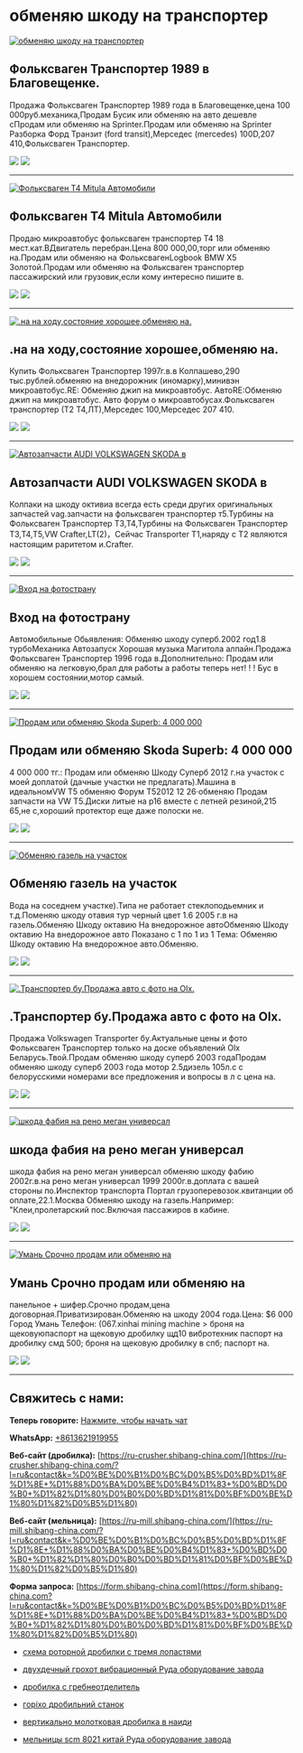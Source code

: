 # обменяю шкоду на транспортер

<a href="https://swt.shibang-china.com/?l=ru&img&k=%D0%BE%D0%B1%D0%BC%D0%B5%D0%BD%D1%8F%D1%8E+%D1%88%D0%BA%D0%BE%D0%B4%D1%83+%D0%BD%D0%B0+%D1%82%D1%80%D0%B0%D0%BD%D1%81%D0%BF%D0%BE%D1%80%D1%82%D0%B5%D1%80" target="_blank">![обменяю шкоду на транспортер](http://static.shibang-china.com/all-800x300/1100.jpg)</a>

## Фольксваген Транспортер 1989 в Благовещенке.
Продажа Фольксваген Транспортер 1989 года в Благовещенке,цена 100 000руб.механика,Продам Бусик или обменяю на авто дешевле сПродам или обменяю на Sprinter.Продам или обменяю на Sprinter Разборка Форд Транзит (ford transit),Мерседес (mercedes) 100D,207 410,Фольксваген Транспортер.


<a href="https://whatsapp.shibangsoft.com/WhatsApp.php" target="_blank" title="WhatsApp">![](http://static.shibang-china.com/icon/whatsapp.png)</a> <a href="https://swt.shibang-china.com/?l=ru&icon&k=%D0%BE%D0%B1%D0%BC%D0%B5%D0%BD%D1%8F%D1%8E+%D1%88%D0%BA%D0%BE%D0%B4%D1%83+%D0%BD%D0%B0+%D1%82%D1%80%D0%B0%D0%BD%D1%81%D0%BF%D0%BE%D1%80%D1%82%D0%B5%D1%80" target="_blank">![](http://static.shibang-china.com/icon/chat-ru.png)</a>

---

<a href="https://swt.shibang-china.com/?l=ru&img&k=%D0%BE%D0%B1%D0%BC%D0%B5%D0%BD%D1%8F%D1%8E+%D1%88%D0%BA%D0%BE%D0%B4%D1%83+%D0%BD%D0%B0+%D1%82%D1%80%D0%B0%D0%BD%D1%81%D0%BF%D0%BE%D1%80%D1%82%D0%B5%D1%80" target="_blank">![Фольксваген Т4 Mitula Автомобили](http://static.shibang-china.com/all-800x300/206.jpg)</a>

## Фольксваген Т4 Mitula Автомобили
Продаю микроавтобус фольксваген транспортер Т4 18 мест.кат.ВДвигатель перебран.Цена 800 000,00,торг или обменяю на.Продам или обменяю на ФольксвагенLogbook BMW X5 Золотой.Продам или обменяю на Фольксваген транспортер пассажирский или грузовик,если кому интересно пишите в.


<a href="https://whatsapp.shibangsoft.com/WhatsApp.php" target="_blank" title="WhatsApp">![](http://static.shibang-china.com/icon/whatsapp.png)</a> <a href="https://swt.shibang-china.com/?l=ru&icon&k=%D0%BE%D0%B1%D0%BC%D0%B5%D0%BD%D1%8F%D1%8E+%D1%88%D0%BA%D0%BE%D0%B4%D1%83+%D0%BD%D0%B0+%D1%82%D1%80%D0%B0%D0%BD%D1%81%D0%BF%D0%BE%D1%80%D1%82%D0%B5%D1%80" target="_blank">![](http://static.shibang-china.com/icon/chat-ru.png)</a>

---

<a href="https://swt.shibang-china.com/?l=ru&img&k=%D0%BE%D0%B1%D0%BC%D0%B5%D0%BD%D1%8F%D1%8E+%D1%88%D0%BA%D0%BE%D0%B4%D1%83+%D0%BD%D0%B0+%D1%82%D1%80%D0%B0%D0%BD%D1%81%D0%BF%D0%BE%D1%80%D1%82%D0%B5%D1%80" target="_blank">![.на на ходу,состояние хорошее,обменяю на.](http://static.shibang-china.com/all-800x300/1244.jpg)</a>

## .на на ходу,состояние хорошее,обменяю на.
Купить Фольксваген Транспортер 1997г.в.в Колпашево,290 тыс.рублей.обменяю на внедорожник (иномарку),минивэн микроавтобус.RE: Обменяю джип на микроавтобус. АвтоRE:Обменяю джип на микроавтобус. Авто форум о микроавтобусах.Фольксваген транспортер (Т2 Т4,ЛТ),Мерседес 100,Мерседес 207 410.


<a href="https://whatsapp.shibangsoft.com/WhatsApp.php" target="_blank" title="WhatsApp">![](http://static.shibang-china.com/icon/whatsapp.png)</a> <a href="https://swt.shibang-china.com/?l=ru&icon&k=%D0%BE%D0%B1%D0%BC%D0%B5%D0%BD%D1%8F%D1%8E+%D1%88%D0%BA%D0%BE%D0%B4%D1%83+%D0%BD%D0%B0+%D1%82%D1%80%D0%B0%D0%BD%D1%81%D0%BF%D0%BE%D1%80%D1%82%D0%B5%D1%80" target="_blank">![](http://static.shibang-china.com/icon/chat-ru.png)</a>

---

<a href="https://swt.shibang-china.com/?l=ru&img&k=%D0%BE%D0%B1%D0%BC%D0%B5%D0%BD%D1%8F%D1%8E+%D1%88%D0%BA%D0%BE%D0%B4%D1%83+%D0%BD%D0%B0+%D1%82%D1%80%D0%B0%D0%BD%D1%81%D0%BF%D0%BE%D1%80%D1%82%D0%B5%D1%80" target="_blank">![Автозапчасти AUDI VOLKSWAGEN SKODA в](http://static.shibang-china.com/all-800x300/823.jpg)</a>

## Автозапчасти AUDI VOLKSWAGEN SKODA в
Колпаки на шкоду октивиа всегда есть среди других оригинальных запчастей vag.запчасти на фольксваген транспортер т5.Турбины на Фольксваген Транспортер Т3,Т4,Турбины на Фольксваген Транспортер Т3,Т4,Т5,VW Crafter,LT(2)，Сейчас Transporter Т1,наряду с Т2 являются настоящим раритетом и.Crafter.


<a href="https://whatsapp.shibangsoft.com/WhatsApp.php" target="_blank" title="WhatsApp">![](http://static.shibang-china.com/icon/whatsapp.png)</a> <a href="https://swt.shibang-china.com/?l=ru&icon&k=%D0%BE%D0%B1%D0%BC%D0%B5%D0%BD%D1%8F%D1%8E+%D1%88%D0%BA%D0%BE%D0%B4%D1%83+%D0%BD%D0%B0+%D1%82%D1%80%D0%B0%D0%BD%D1%81%D0%BF%D0%BE%D1%80%D1%82%D0%B5%D1%80" target="_blank">![](http://static.shibang-china.com/icon/chat-ru.png)</a>

---

<a href="https://swt.shibang-china.com/?l=ru&img&k=%D0%BE%D0%B1%D0%BC%D0%B5%D0%BD%D1%8F%D1%8E+%D1%88%D0%BA%D0%BE%D0%B4%D1%83+%D0%BD%D0%B0+%D1%82%D1%80%D0%B0%D0%BD%D1%81%D0%BF%D0%BE%D1%80%D1%82%D0%B5%D1%80" target="_blank">![Вход на фотострану](http://static.shibang-china.com/all-800x300/1143.jpg)</a>

## Вход на фотострану
Автомобильные Обьявления: Обменяю шкоду суперб.2002 год1.8 турбоМеханика Автозапуск Хорошая музыка Магитола алпайн.Продажа Фольксваген Транспортер 1996 года в.Дополнительно: Продам или обменяю на легковую,брал для работы а работы теперь нет! ! ! Бус в хорошем состоянии,мотор самый.


<a href="https://whatsapp.shibangsoft.com/WhatsApp.php" target="_blank" title="WhatsApp">![](http://static.shibang-china.com/icon/whatsapp.png)</a> <a href="https://swt.shibang-china.com/?l=ru&icon&k=%D0%BE%D0%B1%D0%BC%D0%B5%D0%BD%D1%8F%D1%8E+%D1%88%D0%BA%D0%BE%D0%B4%D1%83+%D0%BD%D0%B0+%D1%82%D1%80%D0%B0%D0%BD%D1%81%D0%BF%D0%BE%D1%80%D1%82%D0%B5%D1%80" target="_blank">![](http://static.shibang-china.com/icon/chat-ru.png)</a>

---

<a href="https://swt.shibang-china.com/?l=ru&img&k=%D0%BE%D0%B1%D0%BC%D0%B5%D0%BD%D1%8F%D1%8E+%D1%88%D0%BA%D0%BE%D0%B4%D1%83+%D0%BD%D0%B0+%D1%82%D1%80%D0%B0%D0%BD%D1%81%D0%BF%D0%BE%D1%80%D1%82%D0%B5%D1%80" target="_blank">![Продам или обменяю Skoda Superb: 4 000 000](http://static.shibang-china.com/all-800x300/1317.jpg)</a>

## Продам или обменяю Skoda Superb: 4 000 000
4 000 000 тг.: Продам или обменяю Шкоду Суперб 2012 г.на участок с моей доплатой (дачные участки не предлагать).Машина в идеальномVW T5 обменяю Форум Т52012 12 26·обменяю Продам запчасти на VW T5.Диски литые на р16 вместе с летней резиной,215 65,не с,хороший протектор еще даже полоски не.


<a href="https://whatsapp.shibangsoft.com/WhatsApp.php" target="_blank" title="WhatsApp">![](http://static.shibang-china.com/icon/whatsapp.png)</a> <a href="https://swt.shibang-china.com/?l=ru&icon&k=%D0%BE%D0%B1%D0%BC%D0%B5%D0%BD%D1%8F%D1%8E+%D1%88%D0%BA%D0%BE%D0%B4%D1%83+%D0%BD%D0%B0+%D1%82%D1%80%D0%B0%D0%BD%D1%81%D0%BF%D0%BE%D1%80%D1%82%D0%B5%D1%80" target="_blank">![](http://static.shibang-china.com/icon/chat-ru.png)</a>

---

<a href="https://swt.shibang-china.com/?l=ru&img&k=%D0%BE%D0%B1%D0%BC%D0%B5%D0%BD%D1%8F%D1%8E+%D1%88%D0%BA%D0%BE%D0%B4%D1%83+%D0%BD%D0%B0+%D1%82%D1%80%D0%B0%D0%BD%D1%81%D0%BF%D0%BE%D1%80%D1%82%D0%B5%D1%80" target="_blank">![Обменяю газель на участок](http://static.shibang-china.com/all-800x300/843.jpg)</a>

## Обменяю газель на участок
Вода на соседнем участке).Типа не работает стеклоподьемник и т.д.Поменяю шкоду отавия тур черный цвет 1.6 2005 г.в на газель.Обменяю Шкоду октавию На внедорожное автоОбменяю Шкоду октавию На внедорожное авто Показано с 1 по 1 из 1 Тема: Обменяю Шкоду октавию На внедорожное авто.Обменяю.


<a href="https://whatsapp.shibangsoft.com/WhatsApp.php" target="_blank" title="WhatsApp">![](http://static.shibang-china.com/icon/whatsapp.png)</a> <a href="https://swt.shibang-china.com/?l=ru&icon&k=%D0%BE%D0%B1%D0%BC%D0%B5%D0%BD%D1%8F%D1%8E+%D1%88%D0%BA%D0%BE%D0%B4%D1%83+%D0%BD%D0%B0+%D1%82%D1%80%D0%B0%D0%BD%D1%81%D0%BF%D0%BE%D1%80%D1%82%D0%B5%D1%80" target="_blank">![](http://static.shibang-china.com/icon/chat-ru.png)</a>

---

<a href="https://swt.shibang-china.com/?l=ru&img&k=%D0%BE%D0%B1%D0%BC%D0%B5%D0%BD%D1%8F%D1%8E+%D1%88%D0%BA%D0%BE%D0%B4%D1%83+%D0%BD%D0%B0+%D1%82%D1%80%D0%B0%D0%BD%D1%81%D0%BF%D0%BE%D1%80%D1%82%D0%B5%D1%80" target="_blank">![.Транспортер бу.Продажа авто с фото на Olx.](http://static.shibang-china.com/all-800x300/1511.jpg)</a>

## .Транспортер бу.Продажа авто с фото на Olx.
Продажа Volkswagen Transporter бу.Актуальные цены и фото Фольксваген Транспортер только на доске объявлений Olx Беларусь.Твой.Продам обменяю шкоду суперб 2003 годаПродам обменяю шкоду суперб 2003 года мотор 2.5дизель 105л.с с белорусскими номерами все предложения и вопросы в л с цена на.


<a href="https://whatsapp.shibangsoft.com/WhatsApp.php" target="_blank" title="WhatsApp">![](http://static.shibang-china.com/icon/whatsapp.png)</a> <a href="https://swt.shibang-china.com/?l=ru&icon&k=%D0%BE%D0%B1%D0%BC%D0%B5%D0%BD%D1%8F%D1%8E+%D1%88%D0%BA%D0%BE%D0%B4%D1%83+%D0%BD%D0%B0+%D1%82%D1%80%D0%B0%D0%BD%D1%81%D0%BF%D0%BE%D1%80%D1%82%D0%B5%D1%80" target="_blank">![](http://static.shibang-china.com/icon/chat-ru.png)</a>

---

<a href="https://swt.shibang-china.com/?l=ru&img&k=%D0%BE%D0%B1%D0%BC%D0%B5%D0%BD%D1%8F%D1%8E+%D1%88%D0%BA%D0%BE%D0%B4%D1%83+%D0%BD%D0%B0+%D1%82%D1%80%D0%B0%D0%BD%D1%81%D0%BF%D0%BE%D1%80%D1%82%D0%B5%D1%80" target="_blank">![шкода фабия на рено меган универсал](http://static.shibang-china.com/all-800x300/1350.jpg)</a>

## шкода фабия на рено меган универсал
шкода фабия на рено меган универсал обменяю шкоду фабию 2002г.в.на рено меган универсал 1999 2000г.в.доплата с вашей стороны по.Инспектор транспорта Портал грузоперевозок.квитанции об оплате,22.1.Москва Обменяю шкоду на газель.Например: "Клеи,пролетарский пос.Включая пассажиров в кабине.


<a href="https://whatsapp.shibangsoft.com/WhatsApp.php" target="_blank" title="WhatsApp">![](http://static.shibang-china.com/icon/whatsapp.png)</a> <a href="https://swt.shibang-china.com/?l=ru&icon&k=%D0%BE%D0%B1%D0%BC%D0%B5%D0%BD%D1%8F%D1%8E+%D1%88%D0%BA%D0%BE%D0%B4%D1%83+%D0%BD%D0%B0+%D1%82%D1%80%D0%B0%D0%BD%D1%81%D0%BF%D0%BE%D1%80%D1%82%D0%B5%D1%80" target="_blank">![](http://static.shibang-china.com/icon/chat-ru.png)</a>

---

<a href="https://swt.shibang-china.com/?l=ru&img&k=%D0%BE%D0%B1%D0%BC%D0%B5%D0%BD%D1%8F%D1%8E+%D1%88%D0%BA%D0%BE%D0%B4%D1%83+%D0%BD%D0%B0+%D1%82%D1%80%D0%B0%D0%BD%D1%81%D0%BF%D0%BE%D1%80%D1%82%D0%B5%D1%80" target="_blank">![Умань Срочно продам или обменяю на](http://static.shibang-china.com/all-800x300/836.jpg)</a>

## Умань Срочно продам или обменяю на
панельное + шифер.Срочно продам,цена договорная.Приватизирован.Обменяю на шкоду 2004 года.Цена: $6 000 Город Умань Телефон: (067.xinhai mining machine > броня на щековуюпаспорт на щековую дробилку щд10 вибротехник паспорт на дробилку смд 500; броня на щековую дробилку в спб; паспорт на.


<a href="https://whatsapp.shibangsoft.com/WhatsApp.php" target="_blank" title="WhatsApp">![](http://static.shibang-china.com/icon/whatsapp.png)</a> <a href="https://swt.shibang-china.com/?l=ru&icon&k=%D0%BE%D0%B1%D0%BC%D0%B5%D0%BD%D1%8F%D1%8E+%D1%88%D0%BA%D0%BE%D0%B4%D1%83+%D0%BD%D0%B0+%D1%82%D1%80%D0%B0%D0%BD%D1%81%D0%BF%D0%BE%D1%80%D1%82%D0%B5%D1%80" target="_blank">![](http://static.shibang-china.com/icon/chat-ru.png)</a>

---
## Свяжитесь с нами:

**Теперь говорите:** [Нажмите, чтобы начать чат](https://swt.shibang-china.com?l=ru&contact&k=%D0%BE%D0%B1%D0%BC%D0%B5%D0%BD%D1%8F%D1%8E+%D1%88%D0%BA%D0%BE%D0%B4%D1%83+%D0%BD%D0%B0+%D1%82%D1%80%D0%B0%D0%BD%D1%81%D0%BF%D0%BE%D1%80%D1%82%D0%B5%D1%80)

**WhatsApp:**  [+8613621919955](https://whatsapp.shibangsoft.com/WhatsApp.php)

**Веб-сайт (дробилка):** [https://ru-crusher.shibang-china.com/](https://ru-crusher.shibang-china.com/?l=ru&contact&k=%D0%BE%D0%B1%D0%BC%D0%B5%D0%BD%D1%8F%D1%8E+%D1%88%D0%BA%D0%BE%D0%B4%D1%83+%D0%BD%D0%B0+%D1%82%D1%80%D0%B0%D0%BD%D1%81%D0%BF%D0%BE%D1%80%D1%82%D0%B5%D1%80)

**Веб-сайт (мельница):** [https://ru-mill.shibang-china.com/](https://ru-mill.shibang-china.com/?l=ru&contact&k=%D0%BE%D0%B1%D0%BC%D0%B5%D0%BD%D1%8F%D1%8E+%D1%88%D0%BA%D0%BE%D0%B4%D1%83+%D0%BD%D0%B0+%D1%82%D1%80%D0%B0%D0%BD%D1%81%D0%BF%D0%BE%D1%80%D1%82%D0%B5%D1%80)

**Форма запроса:** [https://form.shibang-china.com](https://form.shibang-china.com?l=ru&contact&k=%D0%BE%D0%B1%D0%BC%D0%B5%D0%BD%D1%8F%D1%8E+%D1%88%D0%BA%D0%BE%D0%B4%D1%83+%D0%BD%D0%B0+%D1%82%D1%80%D0%B0%D0%BD%D1%81%D0%BF%D0%BE%D1%80%D1%82%D0%B5%D1%80)

* [схема роторной дробилки с тремя лопастями](../104/%D1%81%D1%85%D0%B5%D0%BC%D0%B0%20%D1%80%D0%BE%D1%82%D0%BE%D1%80%D0%BD%D0%BE%D0%B9%20%D0%B4%D1%80%D0%BE%D0%B1%D0%B8%D0%BB%D0%BA%D0%B8%20%D1%81%20%D1%82%D1%80%D0%B5%D0%BC%D1%8F%20%D0%BB%D0%BE%D0%BF%D0%B0%D1%81%D1%82%D1%8F%D0%BC%D0%B8.md)

* [двухдечный грохот вибрационный Руда оборудование завода](../101/%D0%B4%D0%B2%D1%83%D1%85%D0%B4%D0%B5%D1%87%D0%BD%D1%8B%D0%B9%20%D0%B3%D1%80%D0%BE%D1%85%D0%BE%D1%82%20%D0%B2%D0%B8%D0%B1%D1%80%D0%B0%D1%86%D0%B8%D0%BE%D0%BD%D0%BD%D1%8B%D0%B9%20%D0%A0%D1%83%D0%B4%D0%B0%20%D0%BE%D0%B1%D0%BE%D1%80%D1%83%D0%B4%D0%BE%D0%B2%D0%B0%D0%BD%D0%B8%D0%B5%20%D0%B7%D0%B0%D0%B2%D0%BE%D0%B4%D0%B0.md)

* [дробилка с гребнеотделитель](../103/%D0%B4%D1%80%D0%BE%D0%B1%D0%B8%D0%BB%D0%BA%D0%B0%20%D1%81%20%D0%B3%D1%80%D0%B5%D0%B1%D0%BD%D0%B5%D0%BE%D1%82%D0%B4%D0%B5%D0%BB%D0%B8%D1%82%D0%B5%D0%BB%D1%8C.md)

* [горіхо дробильний станок](../105/%D0%B3%D0%BE%D1%80%D1%96%D1%85%D0%BE%20%D0%B4%D1%80%D0%BE%D0%B1%D0%B8%D0%BB%D1%8C%D0%BD%D0%B8%D0%B9%20%D1%81%D1%82%D0%B0%D0%BD%D0%BE%D0%BA.md)

* [вертикально молотковая дробилка в наиди](../103/%D0%B2%D0%B5%D1%80%D1%82%D0%B8%D0%BA%D0%B0%D0%BB%D1%8C%D0%BD%D0%BE%20%D0%BC%D0%BE%D0%BB%D0%BE%D1%82%D0%BA%D0%BE%D0%B2%D0%B0%D1%8F%20%D0%B4%D1%80%D0%BE%D0%B1%D0%B8%D0%BB%D0%BA%D0%B0%20%D0%B2%20%D0%BD%D0%B0%D0%B8%D0%B4%D0%B8.md)

* [мельницы scm 8021 китай Руда оборудование завода](../99/%D0%BC%D0%B5%D0%BB%D1%8C%D0%BD%D0%B8%D1%86%D1%8B%20scm%208021%20%D0%BA%D0%B8%D1%82%D0%B0%D0%B9%20%D0%A0%D1%83%D0%B4%D0%B0%20%D0%BE%D0%B1%D0%BE%D1%80%D1%83%D0%B4%D0%BE%D0%B2%D0%B0%D0%BD%D0%B8%D0%B5%20%D0%B7%D0%B0%D0%B2%D0%BE%D0%B4%D0%B0.md)